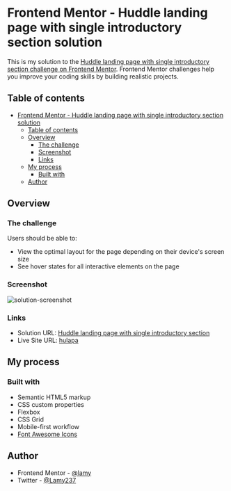 # Frontend Mentor - Huddle landing page with single introductory section solution

This is my solution to the [Huddle landing page with single introductory section challenge on Frontend Mentor](https://www.frontendmentor.io/challenges/huddle-landing-page-with-a-single-introductory-section-B_2Wvxgi0). Frontend Mentor challenges help you improve your coding skills by building realistic projects. 

## Table of contents

- [Frontend Mentor - Huddle landing page with single introductory section solution](#frontend-mentor---huddle-landing-page-with-single-introductory-section-solution)
  - [Table of contents](#table-of-contents)
  - [Overview](#overview)
    - [The challenge](#the-challenge)
    - [Screenshot](#screenshot)
    - [Links](#links)
  - [My process](#my-process)
    - [Built with](#built-with)
  - [Author](#author)

## Overview

### The challenge

Users should be able to:

- View the optimal layout for the page depending on their device's screen size
- See hover states for all interactive elements on the page

### Screenshot

![solution-screenshot](https://user-images.githubusercontent.com/89041260/212053172-82e2118b-38ed-42ae-b2c8-ed70ee6ee8b7.png)

### Links

- Solution URL: [Huddle landing page with single introductory section](https://www.frontendmentor.io/solutions/huddle-landing-page-with-a-single-introductory-section-Y2ai2v-1en)
- Live Site URL: [hulapa](https://hulapa.netlify.app/)

## My process

### Built with

- Semantic HTML5 markup
- CSS custom properties
- Flexbox
- CSS Grid
- Mobile-first workflow
- [Font Awesome Icons](https://fontawesome.com/icons)

## Author

- Frontend Mentor - [@lamy](https://www.frontendmentor.io/profile/Lamy237)
- Twitter - [@Lamy237](https://www.twitter.com/Lamy237)
